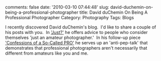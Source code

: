 comments: false
date: '2010-03-10 07:44:48'
slug: david-duchemin-on-being-a-professional-photographer
title: David duChemin On Being A Professional Photographer
Category: Photography
Tags: Blogs

I recently discovered David duChemin's blog.  I'd like to share a couple of
his posts with you.  In
['Just?'](http://www.pixelatedimage.com/blog/2009/11/just/) he offers advice
to people who consider themselves 'just an amateur photographer.'  In his
follow-up piece ['Confessions of a So-Called PRO'](http://www.pixelatedimage.com/blog/2010/03/not-much-of-a-pro-really/) he
serves up an 'anti-pep-talk' that demonstrates that professional photographers
aren't necessarily that different from amateurs like you and me.

<!-- ai c http://www.flickr.com/photos/aijazansari/3182995057/ http://farm4.static.flickr.com/3507/3182995057_700d89dc98.jpg 500 333 Fish -->
